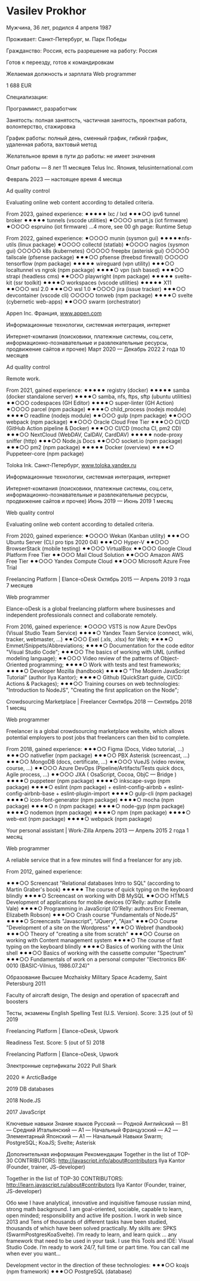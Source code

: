  # Vasilev Prokhor

Мужчина, 36 лет, родился 4 апреля 1987


Проживает: Санкт-Петербург, м. Парк Победы

Гражданство: Россия, есть разрешение на работу: Россия

Готов к переезду, готов к командировкам

Желаемая должность и зарплата
Web programmer

1 688 EUR

Специализации:

Программист, разработчик

Занятость: полная занятость, частичная занятость, проектная работа, волонтерство, стажировка

График работы: полный день, сменный график, гибкий график, удаленная работа, вахтовый метод

Желательное время в пути до работы: не имеет значения

Опыт работы — 8 лет 11 месяцев
Telus Inc.
Япония, telusinternational.com

Февраль 2023 — настоящее время 4 месяца

Ad quality control

Evaluating online web content according to detailed criteria.

From 2023, gained experience:
⚫︎⚫︎⚫︎⚫︎⚫︎ lxc / lxd
⚫︎⚫︎⚫︎○○ ipv6 tunnel broker 
⚫︎⚫︎⚫︎⚫︎⚫︎ tunnels (vscode utilities)
⚫︎○○○○ smart.js (iot firmware)
⚫︎○○○○ espruino (iot firmware)
…4 more, see 00 gh page: Runtime Setup 

From 2022, gained experience:
⚫︎○○○○ munin (sysmon gui)
⚫︎⚫︎⚫︎⚫︎⚫︎nfs-utils (linux package)
⚫︎○○○○ collectd (statlab)
⚫︎○○○○ nagios (sysmon gui)
○○○○○ k8s (kubernetes)
○○○○○ freepbx (asterisk gui)
○○○○○ tailscale (pfsense package)
⚫︎⚫︎⚫︎○○ pfsense (freebsd firewall)
○○○○○ tensorflow (npm package)
⚫︎⚫︎⚫︎⚫︎⚫︎ wireguard (vpn utility)
⚫︎⚫︎⚫︎○○ localtunnel vs ngrok (npm package)
⚫︎⚫︎⚫︎⚫︎○ vpn (ssh based)
⚫︎⚫︎⚫︎○○ strapi (headless cms)
⚫︎⚫︎○○○ playwright (npm package)
⚫︎⚫︎⚫︎⚫︎⚫︎ svelte-kit (ssr toolkit)
⚫︎⚫︎⚫︎⚫︎○ workspaces (vscode utilities)
⚫︎⚫︎⚫︎⚫︎⚫︎ X11
⚫︎⚫︎○○○ wsl 2.0
⚫︎⚫︎⚫︎○○ wsl 1.0
⚫︎○○○○ jira (issue tracker)
⚫︎⚫︎⚫︎○○ devcontainer (vscode cli)
○○○○○ tonweb (npm package)
⚫︎⚫︎⚫︎⚫︎○ svelte (cybernetic web-apps)
⚫︎⚫︎○○○ swarm (orchestrator)

Appen Inc.
Франция, www.appen.com

Информационные технологии, системная интеграция, интернет

Интернет-компания (поисковики, платежные системы, соц.сети, информационно-познавательные и развлекательные ресурсы, продвижение сайтов и прочее)
Март 2020 — Декабрь 2022 2 года 10 месяцев

Ad quality control

Remote work.

From 2021, gained experience:
⚫︎⚫︎⚫︎⚫︎⚫︎ registry (docker)
⚫︎⚫︎⚫︎⚫︎⚫︎ samba (docker standalone server)
⚫︎⚫︎⚫︎⚫︎○ samba, nfs, ftps, sftp (ubuntu utilities)
⚫︎⚫︎○○○ codespaces (GH Editor)
⚫︎⚫︎⚫︎⚫︎○ super-linter (GH Action)
⚫︎○○○○ parcel (npm package)
⚫︎⚫︎⚫︎⚫︎○ child_process (nodejs module)
⚫︎⚫︎⚫︎⚫︎○ readline (nodejs module)
⚫︎⚫︎○○○ gulp (npm package)
⚫︎⚫︎○○○ webpack (npm package)
⚫︎⚫︎○○○ Oracle Cloud Free Tier
⚫︎⚫︎⚫︎○○ CI/CD (GitHub Action pipeline & Docker)
⚫︎⚫︎⚫︎○○ CI/CD (mocha CI, pm2 CD)
⚫︎⚫︎⚫︎○○ NextCloud (WebDAV, CalDAV, CardDAV)
⚫︎⚫︎⚫︎⚫︎⚫︎ node-proxy sniffer (http)
⚫︎⚫︎⚫︎○○ Node.js Docs
⚫︎⚫︎○○○ socket.io (npm package)
⚫︎⚫︎⚫︎○○ pm2 (npm package)
⚫︎⚫︎⚫︎⚫︎⚫︎ Docker (overview)
⚫︎⚫︎⚫︎⚫︎○ Puppeteer-core (npm package)

Toloka Ink.
Санкт-Петербург, www.toloka.yandex.ru

Информационные технологии, системная интеграция, интернет

Интернет-компания (поисковики, платежные системы, соц.сети, информационно-познавательные и развлекательные ресурсы, продвижение сайтов и прочее)
Июнь 2019 — Июнь 2019 1 месяц

Web quality control

Evaluating online web content according to detailed criteria.

From 2020, gained experience:
⚫︎○○○○ Wekan (Kanban utility)
⚫︎⚫︎⚫︎○○ Ubuntu Server (CLI pro tips 2020 04) 
⚫︎⚫︎⚫︎○○ Hyper-V
⚫︎⚫︎○○○ BrowserStack (mobile testing)
⚫︎⚫︎○○○ VirtualBox
⚫︎⚫︎○○○ Google Cloud Platform Free Tier
⚫︎⚫︎○○○ Mail Cloud Solution
⚫︎⚫︎○○○ Amazon AWS Free Tier
⚫︎⚫︎○○○ Yandex Compute Cloud
⚫︎⚫︎○○○ Microsoft Azure Free Trial

Freelancing Platform | Elance-oDesk
Октябрь 2015 — Апрель 2019 3 года 7 месяцев

Web programmer

Elance-oDesk is a global freelancing platform where businesses and independent professionals connect and collaborate remotely.

From 2016, gained experience:
⚫︎○○○○ VSTS is now Azure DevOps (Visual Studio Team Service)
⚫︎⚫︎⚫︎⚫︎○ Yandex Team Service (connect, wiki, tracker, webmaster, …)
⚫︎⚫︎○○○ Exel (.xls, .xlsx) for Web; 
⚫︎⚫︎⚫︎⚫︎○ Emmet/Snippets/Abbreviations;
⚫︎⚫︎⚫︎⚫︎○ Documentation for the code editor "Visual Studio Code";
⚫︎⚫︎⚫︎○○ The basics of working with UML (unified modeling language);
⚫︎⚫︎○○○ Video review of the patterns of Object-Oriented programming;
⚫︎⚫︎⚫︎⚫︎○ Work with tests and test frameworks;
⚫︎⚫︎⚫︎⚫︎○ Developer Mozilla (handbook)
⚫︎⚫︎⚫︎⚫︎○ "The Modern JavaScript Tutorial" (author Ilya Kantor);
⚫︎⚫︎⚫︎⚫︎○ Github (QuickStart guide, CI/CD: Actions & Packages);
⚫︎⚫︎⚫︎○○ Training courses on web technologies: "Introduction to NodeJS", "Creating the first application on the Node";

Crowdsourcing Marketplace | Freelancer
Сентябрь 2018 — Сентябрь 2018 1 месяц

Web programmer

Freelancer is a global crowdsourcing marketplace website, which allows potential employers to post jobs that freelancers can then bid to complete.

From 2018, gained experience:
⚫︎⚫︎⚫︎○○ Figma (Docs, Video tutorial, …)
⚫︎⚫︎⚫︎○○ nativefier (npm package)
⚫︎⚫︎⚫︎○○ PBX Asterisk (screencast, …)
⚫︎⚫︎⚫︎○○ MongoDB (docs, certificate, …)
⚫︎⚫︎○○○ VueJS (video review, course, …)
⚫︎⚫︎○○○ Azure DevOps (Pipeline/Artifacts/Tests quick docs, Agile process, …)
⚫︎⚫︎○○○ JXA ( OsaScript, Cocoa, ObjC — Bridge )
⚫︎⚫︎⚫︎⚫︎○ puppeteer (npm package)
⚫︎⚫︎⚫︎⚫︎○ inkscape-svgo (npm package)
⚫︎⚫︎⚫︎⚫︎○ eslint (npm package) + eslint-config-airbnb + eslint-config-airbnb-base + eslint-plugin-import
⚫︎⚫︎⚫︎⚫︎○ gulp-cli (npm package)
⚫︎⚫︎⚫︎⚫︎○ icon-font-generator (npm package)
⚫︎⚫︎⚫︎⚫︎○ mocha (npm package)
⚫︎⚫︎⚫︎⚫︎○ n (npm package)
⚫︎⚫︎⚫︎⚫︎○ node-gyp (npm package)
⚫︎⚫︎⚫︎⚫︎○ nodemon (npm package)
⚫︎⚫︎⚫︎⚫︎○ npm (npm package)
⚫︎⚫︎⚫︎⚫︎○ web-ext (npm package)
⚫︎⚫︎⚫︎⚫︎○ webpack (npm package)

Your personal assistant | Work-Zilla
Апрель 2013 — Апрель 2015 2 года 1 месяц

Web programmer

A reliable service that in a few minutes will find a freelancer for any job.

From 2012, gained experience:

⚫︎⚫︎⚫︎○○ Screencast "Relational databases Intro to SQL" (according to Martin Graber's book)
⚫︎⚫︎⚫︎⚫︎⚫︎ The course of quick typing on the keyboard blindly
⚫︎⚫︎⚫︎⚫︎○ Screencast on working with DB MySQL
⚫︎⚫︎○○○ HTML5 Development of applications for mobile devices (O'Relly: author Estelle Vale)
⚫︎⚫︎⚫︎⚫︎○ Programming in JavaScript (O'Relly: authors Eric Freeman, Elizabeth Robson)
⚫︎⚫︎⚫︎○○ Crash course "Fundamentals of NodeJS"
⚫︎⚫︎⚫︎⚫︎○ Screencasts "Javascript", "JQuery", "Ajax"
⚫︎⚫︎⚫︎○○ Course "Development of a site on the Wordpress"
⚫︎⚫︎⚫︎○○ Webref (handbook)
⚫︎⚫︎⚫︎○○ Theory of "creating a site from scratch"
⚫︎⚫︎⚫︎○○ Course on working with Content management system
⚫︎⚫︎⚫︎⚫︎○ The course of fast typing on the keyboard blindly
⚫︎⚫︎⚫︎⚫︎○ Basics of working with the Unix shell
⚫︎⚫︎⚫︎○○ Basics of working with the cassette computer "Spectrum"
⚫︎⚫︎⚫︎○○ Fundamentals of work on a personal computer "Electronics BK-0010 (BASIC-Vilnius, 1986.07.24)"

Образование
Высшее
Mozhaisky Military Space Academy, Saint Petersburg
2011

Faculty of aircraft design, The design and operation of spacecraft and boosters

Тесты, экзамены
English Spelling Test (U.S. Version). Score: 3.25 (out of 5)
2019

Freelancing Platform | Elance-oDesk, Upwork

Readiness Test. Score: 5 (out of 5)
2018

Freelancing Platform | Elance-oDesk, Upwork

Электронные сертификаты
2022
Pull Shark

2020
✳︎ ArcticBadge

2019
DB databases

2018
Node.JS

2017
JavaScript

Ключевые навыки
Знание языков
Русский — Родной
Английский — B1 — Средний
Итальянский — A1 — Начальный
Французский — A2 — Элементарный
Японский — A1 — Начальный
Навыки
Swarm; PostgreSQL; KoaJS; Svelte; Asterisk

Дополнительная информация
Рекомендации
Together in the list of TOP-30 CONTRIBUTORS: http://javascript.info/about#contributors
Ilya Kantor (Founder, trainer, JS-developer)

Together in the list of TOP-30 CONTRIBUTORS: http://learn.javascript.ru/about#contributors
Ilya Kantor (Founder, trainer, JS-developer)

Обо мне
I have analytical, innovative and inquisitive famouse russian mind, strong math background. I am goal-oriented, sociable, capable to learn, open minded; responsibility and active life position. I work in web since 2013 and Tens of thousands of different tasks have been studied, thousands of which have been solved practically. My skills are: SPKS (SwarmPostgresKoaSvelte). I’m ready to learn, and learn quick … any framework that need to be used in your task. I use this Tools and IDE: Visual Studio Code. I’m ready to work 24/7, full time or part time. You can call me when ever you want…

Development vector in the direction of these technologies:
⚫︎⚫︎⚫︎○○ koajs (npm framework)
⚫︎⚫︎⚫︎○○ PostgreSQL (database)
<!--
**noshimorimoshi/noshimorimoshi** is a ✨ _special_ ✨ repository because its `README.md` (this file) appears on your GitHub profile.

Here are some ideas to get you started:

- 🔭 I’m currently working on ...
- 🌱 I’m currently learning ...
- 👯 I’m looking to collaborate on ...
- 🤔 I’m looking for help with ...
- 💬 Ask me about ...
- 📫 How to reach me: ...
- 😄 Pronouns: ...
- ⚡ Fun fact: ...
-->
